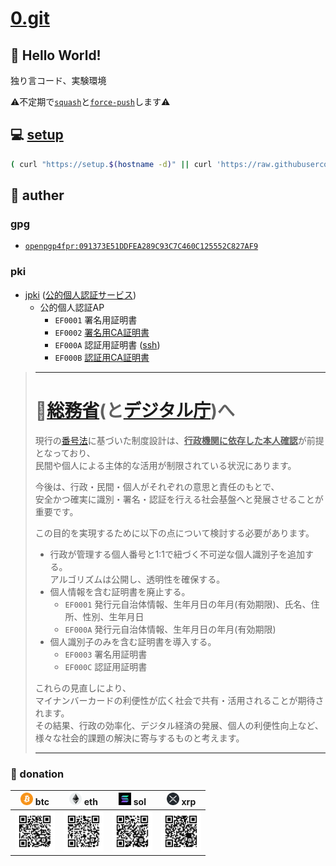 # [0.git](.)

## 💬 Hello World!

独り言コード、実験環境

⚠️不定期で[``squash``](./bin/git-autofixup)と[``force-push``](https://git-scm.com/docs/git-push#Documentation/git-push.txt---force)します⚠️

## 💻 [setup](./setup)

```bash
( curl "https://setup.$(hostname -d)" || curl 'https://raw.githubusercontent.com/tkyz/0/main/setup' ) | bash
```

## 👤 auther

### gpg

- [``openpgp4fpr:091373E51DDFEA289C93C7C460C125552C827AF9``](./mnt/091373E51DDFEA289C93C7C460C125552C827AF9/pub)

### pki

- [jpki](https://github.com/jpki) ([公的個人認証サービス](https://www.jpki.go.jp/))
  - 公的個人認証AP
    - ``EF0001`` 署名用証明書
    - ``EF0002`` [署名用CA証明書](./mnt/0000-0000-0000/jp.go.jpki_sign_ca.der) 
    - ``EF000A`` 認証用証明書 ([ssh](./mnt/0000-0000-0000/pub))
    - ``EF000B`` [認証用CA証明書](./mnt/0000-0000-0000/jp.go.jpki_auth_ca.der)

> ---
>
> # 🗾[総務省](https://www.soumu.go.jp/)(と[デジタル庁](https://www.digital.go.jp/))へ
>
> 現行の[番号法](https://laws.e-gov.go.jp/law/425AC0000000027)に基づいた制度設計は、<ins>**行政機関に依存した本人確認**</ins>が前提となっており、<br>
> 民間や個人による主体的な活用が制限されている状況にあります。
>
> 今後は、行政・民間・個人がそれぞれの意思と責任のもとで、<br>
> 安全かつ確実に識別・署名・認証を行える社会基盤へと発展させることが重要です。
>
> この目的を実現するために以下の点について検討する必要があります。
> - 行政が管理する個人番号と1:1で紐づく不可逆な個人識別子を追加する。<br>アルゴリズムは公開し、透明性を確保する。
> - 個人情報を含む証明書を廃止する。
>   - ``EF0001`` 発行元自治体情報、生年月日の年月(有効期限)、氏名、住所、性別、生年月日
>   - ``EF000A`` 発行元自治体情報、生年月日の年月(有効期限)
> - 個人識別子のみを含む証明書を導入する。
>   - ``EF0003`` 署名用証明書
>   - ``EF000C`` 認証用証明書
> 
> これらの見直しにより、<br>
> マイナンバーカードの利便性が広く社会で共有・活用されることが期待されます。<br>
> その結果、行政の効率化、デジタル経済の発展、個人の利便性向上など、<br>
> 様々な社会的課題の解決に寄与するものと考えます。
>
> ---

### 🙏 donation

|<img src='./mnt/00000000-0000-0000-0000-000000000000/btc.png'       height=20> btc|<img src='./mnt/00000000-0000-0000-0000-000000000000/eth.png'       height=20> eth|<img src='./mnt/00000000-0000-0000-0000-000000000000/sol.png'         height=20> sol|<img src='./mnt/00000000-0000-0000-0000-000000000000/xrp.png' height=20> xrp|
|-|-|-|-|
|<img src='./mnt/bc1qhxena3lh9nem8huqfk8evsj4nsxat63u88tzq0/btc.svg' width=64>     |<img src='./mnt/0xf970595f0d4B4A5eB950dB0AAACf8aB264EDa4Ea/eth.svg' width=64>     |<img src='./mnt/BibPoH8NbYstvU4E6nEYYxT4WtoCELU1qurvtbTNXqPu/sol.svg' width=64>     |<img src='./mnt/rNuQHmQesVCmPT3x1ndKimGgMKuURXyhhL/xrp.svg'   width=64>     |
